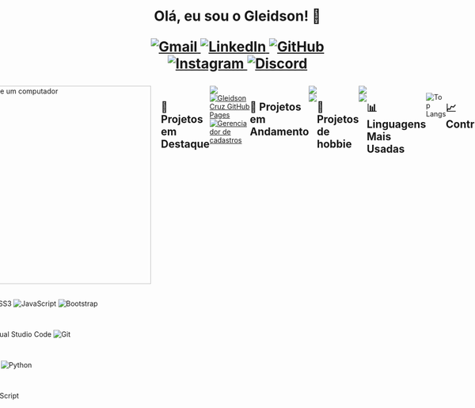 <h1 align="center"> Olá, eu sou o Gleidson! 👋
  <p></p>
  <p>
    <a href="mailto:gleidsontech@gmail.com" title="Gmail">
      <img src="https://img.shields.io/badge/-Gmail-FF0000?style=for-the-badge&logo=gmail&logoColor=white" alt="Gmail"/>
    </a>
    <a href="https://www.linkedin.com/in/gleidson-ferreira-5a937620b/" title="LinkedIn">
      <img src="https://img.shields.io/badge/-Linkedin-0e76a8?style=for-the-badge&logo=Linkedin&logoColor=white" alt="LinkedIn"/>
    </a>
    <a href="https://github.com/Gleidson-cruz" title="GitHub">
      <img src="https://img.shields.io/badge/-GitHub-181717?style=for-the-badge&logo=github&logoColor=white" alt="GitHub"/>
    </a>
    <a href="https://www.instagram.com/quasedev_" title="Instagram">
      <img src="https://img.shields.io/badge/-Instagram-DF0174?style=for-the-badge&logo=instagram&logoColor=white" alt="Instagram"/>
    </a>
    <a href="https://discord.com/users/quasedevgf" title="Discord">
      <img src="https://img.shields.io/badge/-Discord-7289DA?style=for-the-badge&logo=discord&logoColor=white" alt="Discord"/>
    </a>  
  </p>
</h1>

<div style="display: flex; align-items: flex-start; justify-content: center; min-height: 300px;">
  <div>
    <p align="center">Sou desenvolvedor web front-end, com conhecimento em HTML, CSS, JavaScript, Bootstrap e Figma, e planejo me aprofundar em Java, PHP e Python. Atualmente, exploro o desenvolvimento de jogos no Godot4x como hobbie. Estou cursando Tecnólogo em Análise e Desenvolvimento de Sistemas, tenho 24 anos e moro em São Lourenço da Mata, Pernambuco.</p>
  </div>

  <div align="left">
      <img src="https://raw.githubusercontent.com/MicaelliMedeiros/micaellimedeiros/master/image/computer-illustration.png" align="right" alt="ilustração de um computador" width="400px" style="margin-right: 20px;">
<p>
  <strong>
    Tecnologias:
  </strong>
  <p>
    <img src="https://img.shields.io/badge/-HTML5-1c1c1c?style=for-the-badge&logo=html5&logoColor=white" alt="HTML5"/>
    <img src="https://img.shields.io/badge/-CSS3-1c1c1c?style=for-the-badge&logo=css3&logoColor=white" alt="CSS3"/>
    <img src="https://img.shields.io/badge/-JavaScript-1c1c1c?style=for-the-badge&logo=javascript&logoColor=white" alt="JavaScript"/>
    <img src="https://img.shields.io/badge/-Bootstrap-1c1c1c?style=for-the-badge&logo=bootstrap&logoColor=white" alt="Bootstrap"/>
  </p>
</p>

<p>
  <strong>
    Ferramentas:
  </strong>
  <p>
    <img src="https://img.shields.io/badge/-Figma-1c1c1c?style=for-the-badge&logo=figma&logoColor=white" alt="Figma"/>
    <img src="https://img.shields.io/badge/-VS%20Code-1c1c1c?style=for-the-badge&logo=visual-studio-code&logoColor=white" alt="Visual Studio Code"/>
    <img src="https://img.shields.io/badge/-Git-1c1c1c?style=for-the-badge&logo=git&logoColor=white" alt="Git"/>
  </p>

<p>
  <strong>
    Interesses:
  </strong>
  <p>
    <img src="https://img.shields.io/badge/-Java-1c1c1c?style=for-the-badge&logo=java&logoColor=white" alt="Java"/>
    <img src="https://img.shields.io/badge/-PHP-1c1c1c?style=for-the-badge&logo=php&logoColor=white" alt="PHP"/>
    <img src="https://img.shields.io/badge/-Python-1c1c1c?style=for-the-badge&logo=python&logoColor=white" alt="Python"/>
  </p>
</p>

<p>
  <strong>
    Hobbie:
  </strong>
  <p>
    <img src="https://img.shields.io/badge/Godot-1c1c1c.svg?style=for-the-badge&logo=godot-engine&logoColor=white" alt="Godot"/>
    <img src="https://img.shields.io/badge/GDScript-1c1c1c.svg?style=for-the-badge&logo=godot-engine&logoColor=white" alt="GDScript"/>
  </p>
</p>
</div>

## 📂 Projetos em Destaque

<div>
    <a href="https://github.com/Gleidson-cruz/keroacai">
        <img src="https://github-readme-stats.vercel.app/api/pin/?username=Gleidson-cruz&repo=keroacai&bg_color=1c1c1c" />
    </a>
    <a href="https://github.com/Gleidson-cruz/gleidson-cruz.github.io">
        <img src="https://github-readme-stats.vercel.app/api/pin/?username=Gleidson-cruz&repo=gleidson-cruz.github.io&bg_color=1c1c1c" alt="Gleidson Cruz GitHub Pages"  />
    </a>
   <a href="https://github.com/Gleidson-cruz/Gerenciador-de-cadastros">
        <img src="https://github-readme-stats.vercel.app/api/pin/?username=Gleidson-cruz&repo=Gerenciador-de-cadastros&bg_color=1c1c1c" alt="Gerenciador de cadastros" />
    </a>
</div>

## 📂 Projetos em Andamento

<div>
    <a href="https://github.com/Gleidson-cruz/novo-portifolio">
        <img src="https://github-readme-stats.vercel.app/api/pin/?username=Gleidson-cruz&repo=novo-portifolio&bg_color=1c1c1c" />
    </a>
    <a href="https://github.com/Gleidson-cruz/link-tree">
        <img src="https://github-readme-stats.vercel.app/api/pin/?username=Gleidson-cruz&repo=link-tree&bg_color=1c1c1c" />
    </a>
</div>

## 📂 Projetos de hobbie

<div>
    <a href="https://github.com/Gleidson-cruz/flippy-birds">
        <img src="https://github-readme-stats.vercel.app/api/pin/?username=Gleidson-cruz&repo=flippy-birds&bg_color=1c1c1c" />
    </a>
    <a href="https://github.com/Gleidson-cruz/dory-jump">
        <img src="https://github-readme-stats.vercel.app/api/pin/?username=Gleidson-cruz&repo=dory-jump&bg_color=1c1c1c" />
    </a>
</div>

## 📊 Linguagens Mais Usadas

![Top Langs](https://github-readme-stats.vercel.app/api/top-langs/?username=Gleidson-cruz&layout=compact&theme=dark&card_width=400)

## 📈 Contribuições

![Anurag's GitHub stats](https://github-readme-stats.vercel.app/api?username=Gleidson-cruz&show_icons=true&theme=dark)
<img src="https://raw.githubusercontent.com/Gleidson-cruz/Gleidson-cruz/output/snake.svg" alt="Snake animation" />

###

Obrigado por visitar meu perfil! 😊

